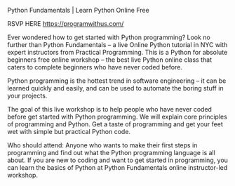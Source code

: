 Python Fundamentals | Learn Python Online Free

RSVP HERE https://programwithus.com/

Ever wondered how to get started with Python programming? Look no further than Python Fundamentals – a live Online Python tutorial in NYC with expert instructors from Practical Programming.
This is a Python for absolute beginners free online workshop – the best live Python online class that caters to complete beginners who have never coded before.

Python programming is the hottest trend in software engineering – it can be learned quickly and easily, and can be used to automate the boring stuff in your projects.

The goal of this live workshop is to help people who have never coded before get started with Python programming. We will explain core principles of programming and Python. Get a taste of programming and get your feet wet with simple but practical Python code.

Who should attend: Anyone who wants to make their first steps in programming and find out what the Python programming language is all about. If you are new to coding and want to get started in programming, you can learn the basics of Python at Python Fundamentals online instructor-led workshop.
